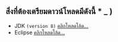 ## สิ่งที่ต้องเตรียมดาวน์โหลดมีดังนี้ * _ )
- JDK `(version 8)` <a href="http://www.oracle.com/technetwork/java/javase/downloads/jdk8-downloads-2133151.html"> คลิกโหลดโล้ด...</a>
- Eclipse <a href="http://www.eclipse.org/downloads/eclipse-packages/"> คลิกโหลดโล้ด...</a>